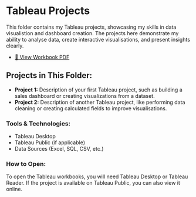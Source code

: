 # Tableau Projects

This folder contains my Tableau projects, showcasing my skills in data visualistion and dashboard creation. The projects here demonstrate my ability to analyse data, create interactive visualisations, and present insights clearly.  

- [📂 View Workbook PDF](https://github.com/amnah-b/Amnah-JustITPortfolio2025/blob/main/Tableau/Amnah_Bibi_Data_Technician_Workbook_Week_2_Tableau.pdf)

## Projects in This Folder:
- **Project 1:** Description of your first Tableau project, such as building a sales dashboard or creating visualizations from a dataset.
- **Project 2:** Description of another Tableau project, like performing data cleaning or creating calculated fields to improve visualisations.

### Tools & Technologies:
- Tableau Desktop
- Tableau Public (if applicable)
- Data Sources (Excel, SQL, CSV, etc.)

### How to Open:
To open the Tableau workbooks, you will need Tableau Desktop or Tableau Reader.
If the project is available on Tableau Public, you can also view it online.


